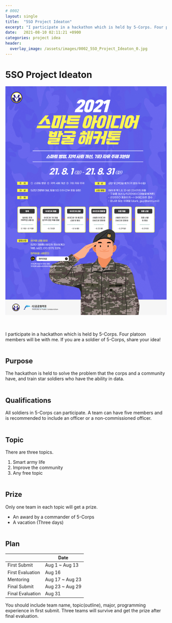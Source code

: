 ```yaml
---
# 0002
layout: single
title:  "5SO Project Ideaton"
excerpt: "I participate in a hackathon which is held by 5-Corps. Four platoon members will be with me. If you are a soldier of 5-Corps, share your idea!"
date:   2021-08-10 02:11:21 +0900
categories: project idea
header: 
  overlay_image: /assets/images/0002_5SO_Project_Ideaton_0.jpg
---
```

# 5SO Project Ideaton

![a](/assets/images/0002_5SO_Project_Ideaton_1.jpg)
<br/>
<br/>
<br/>

I participate in a hackathon which is held by 5-Corps. Four platoon members will be with me. If you are a soldier of 5-Corps, share your idea!
<br/><br/>

## Purpose
The hackathon is held to solve the problem that the corps and a community have, and train star soldiers who have the ability in data.
<br/><br/>

## Qualifications
All soldiers in 5-Corps can participate. A team can have five members and is recommended to include an officer or a non-commissioned officer.
<br/><br/>

## Topic
There are three topics.
1. Smart army life
2. Improve the community
3. Any free topic
<br/><br/>

## Prize
Only one team in each topic will get a prize.
- An award by a commander of 5-Corps
- A vacation (Three days)
<br/><br/>

## Plan

|                  | Date            |
|------------------|-----------------|
| First Submit     | Aug 1 ~ Aug 13  |
| First Evaluation | Aug 16          |
| Mentoring        | Aug 17 ~ Aug 23 |
| Final Submit     | Aug 23 ~ Aug 29 |
| Final Evaluation | Aug 31          |

You should include team name, topic(outline), major, programming experience in first submit. Three teams will survive and get the prize after final evaluation.



